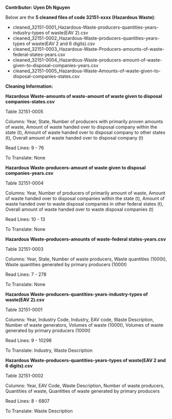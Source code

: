 **Contributor: Uyen Dh Nguyen**

Below are the **5 cleaned files of code 32151-xxxx (Hazardous Waste)**:
+ cleaned_32151-0001_Hazardous-Waste-producers-quantities-years-industry-types of waste(EAV 2).csv
+ cleaned_32151-0002_Hazardous-Waste-producers-quantities-years-types of waste(EAV 2 and 6 digits).csv
+ cleaned_32151-0003_Hazardous-Waste-Producers-amounts-of-waste-federal-states-years.csv
+ cleaned_32151-0004_Hazardous-Waste-producers-amount-of-waste-given-to-disposal-companies-years.csv
+ cleaned_32151-0005_Hazardous-Waste-Amounts-of-waste-given-to-disposal-companies-states.csv

**Cleaning Information:**

**Hazardous Waste-amounts of waste-amount of waste given to disposal companies-states.csv**

Table 32151-0005

Columns: Year, State, Number of producers with primarily proven amounts of waste, Amount of waste handed over to disposal company within the state (t), Amount of waste handed over to disposal company to other states (t), Overall amount of waste handed over to disposal company (t)

Read Lines: 9 - 76

To Translate: None


**Hazardous Waste-producers-amount of waste given to disposal companies-years.csv**

Table 32151-0004

Columns: Year, Number of producers of primarily amount of waste, Amount of waste handed over to disposal companies within the state (t), Amount of waste handed over to waste disposal companies in other federal states (t), Overall amount of waste handed over to waste disposal companies (t) 

Read Lines: 10 - 13

To Translate: None

**Hazardous Waste-producers-amounts of waste-federal states-years.csv**

Table 32151-0003

Columns: Year, State, Number of waste producers, Waste quantities (1000t), Waste quantities generated by primary producers (1000t)

Read Lines: 7 - 278

To Translate: None

**Hazardous Waste-producers-quantities-years-industry-types of waste(EAV 2).csv**

Table 32151-0001

Columns: Year, Industry Code, Industry, EAV code, Waste Description, Number of waste generators, Volumes of waste (1000t), Volumes of waste generated by primary 
producers (1000t)

Read Lines: 9 - 10298

To Translate: Industry, Waste Description

**Hazardous Waste-producers-quantities-years-types of waste(EAV 2 and 6 digits).csv**

Table 32151-0002

Columns: Year, EAV Code, Waste Description, Number of waste producers, Quantities of waste, Quantities of waste generated by primary producers

Read Lines: 8 - 6807

To Translate: Waste Description

